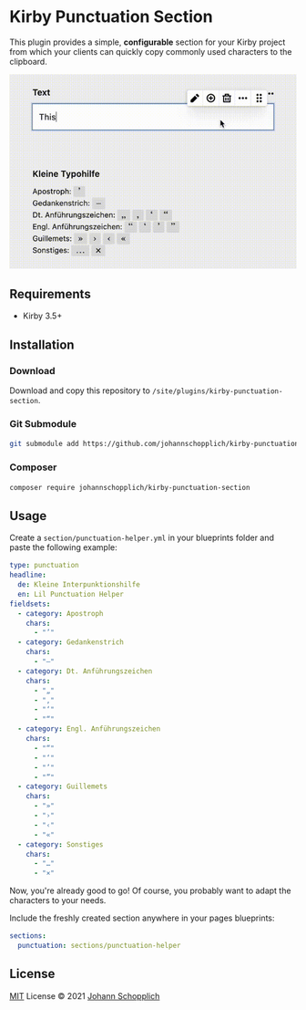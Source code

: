 # Kirby Punctuation Section

This plugin provides a simple, **configurable** section for your Kirby project from which your clients can quickly copy commonly used characters to the clipboard.

![Preview of Kirby punctuation section plugin](./.github/kirby-punctuation-section-preview.gif)

## Requirements

- Kirby 3.5+

## Installation

### Download

Download and copy this repository to `/site/plugins/kirby-punctuation-section`.

### Git Submodule

```bash
git submodule add https://github.com/johannschopplich/kirby-punctuation-section.git site/plugins/kirby-punctuation-section
```

### Composer

```bash
composer require johannschopplich/kirby-punctuation-section
```

## Usage

Create a `section/punctuation-helper.yml` in your blueprints folder and paste the following example:

```yaml
type: punctuation
headline:
  de: Kleine Interpunktionshilfe
  en: Lil Punctuation Helper
fieldsets:
  - category: Apostroph
    chars:
      - "’"
  - category: Gedankenstrich
    chars:
      - "–"
  - category: Dt. Anführungszeichen
    chars:
      - "„"
      - "‚"
      - "‘"
      - "“"
  - category: Engl. Anführungszeichen
    chars:
      - "“"
      - "‘"
      - "’"
      - "”"
  - category: Guillemets
    chars:
      - "»"
      - "›"
      - "‹"
      - "«"
  - category: Sonstiges
    chars:
      - "…"
      - "×"
```

Now, you're already good to go! Of course, you probably want to adapt the characters to your needs.

Include the freshly created section anywhere in your pages blueprints:

```yml
sections:
  punctuation: sections/punctuation-helper
```

## License

[MIT](./LICENSE) License © 2021 [Johann Schopplich](https://github.com/johannschopplich)
